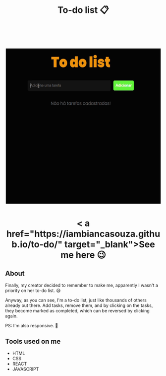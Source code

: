 <h1 align="center"> To-do list 📋
  
<br><br>
<img src="./src/assets/todo.gif" width="500px"/>
</h1>

<h1 align="center">< a href="https://iambiancasouza.github.io/to-do/" target="_blank">See me here 😉</a></h1>


## About

Finally, my creator decided to remember to make me, apparently I wasn't a priority on her to-do list. 😪

Anyway, as you can see, I'm a to-do list, just like thousands of others already out there.
Add tasks, remove them, and by clicking on the tasks, they become marked as completed, which can be reversed by clicking again.

PS: I'm also responsive. 🙂


## Tools used on me

* HTML
* CSS
* REACT
* JAVASCRIPT

